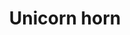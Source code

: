 ---
layout: item
title: Unicorn horn
item-id: 237
datatable: true
id: 237
name: "Unicorn horn"
members: true
lowalch: 8
highalch: 12
examine: "This horn has restorative properties."
monsters:
  - id: 2206
    name: "Starlight"
    members: true
    combat_level: 149
    wiki_url: "https://oldschool.runescape.wiki/w/Starlight"
    drops:
      - quantity: "6"
        rarity: 0.06299212598425197
    image: "https://oldschool.runescape.wiki/images/thumb/1/15/Starlight.png/300px-Starlight.png?f8be1"
  - id: 2207
    name: "Growler"
    members: true
    combat_level: 139
    wiki_url: "https://oldschool.runescape.wiki/w/Growler"
    drops:
      - quantity: "6"
        rarity: 0.06299212598425197
    image: "https://oldschool.runescape.wiki/images/thumb/f/f3/Growler.png/300px-Growler.png?4ef2e"
  - id: 2208
    name: "Bree"
    members: true
    combat_level: 146
    wiki_url: "https://oldschool.runescape.wiki/w/Bree"
    drops:
      - quantity: "6"
        rarity: 0.06299212598425197
    image: "https://oldschool.runescape.wiki/images/thumb/6/64/Bree.png/250px-Bree.png?58670"
  - id: 2837
    name: "Unicorn"
    members: false
    combat_level: 15
    wiki_url: "https://oldschool.runescape.wiki/w/Unicorn"
    drops:
      - quantity: "1"
        rarity: 1
    image: "https://oldschool.runescape.wiki/images/thumb/7/7e/Unicorn.png/250px-Unicorn.png?79e7c"
  - id: 2849
    name: "Black unicorn"
    members: true
    combat_level: 27
    wiki_url: "https://oldschool.runescape.wiki/w/Black_unicorn"
    drops:
      - quantity: "1"
        rarity: 1
    image: "https://oldschool.runescape.wiki/images/thumb/5/52/Black_unicorn.png/280px-Black_unicorn.png?e80d3"
  - id: 3601
    name: "Unicow"
    members: true
    combat_level: 25
    wiki_url: "https://oldschool.runescape.wiki/w/Unicow"
    drops:
      - quantity: "2-4"
        rarity: 1
    image: "https://oldschool.runescape.wiki/images/thumb/b/be/Unicow.png/275px-Unicow.png?57a02"
  - id: 6504
    name: "Venenatis"
    members: true
    combat_level: 464
    wiki_url: "https://oldschool.runescape.wiki/w/Venenatis"
    drops:
      - quantity: "100"
        rarity: 0.015625
    image: "https://oldschool.runescape.wiki/images/thumb/7/7f/Venenatis.png/290px-Venenatis.png?20540"
---